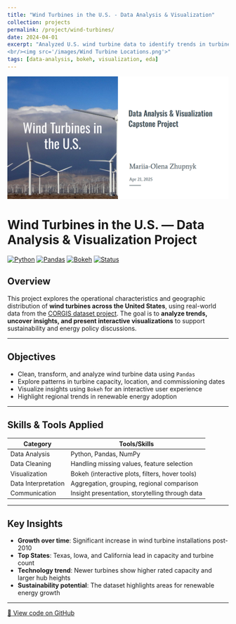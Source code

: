 ```yaml
---
title: "Wind Turbines in the U.S. - Data Analysis & Visualization"
collection: projects
permalink: /project/wind-turbines/
date: 2024-04-01
excerpt: "Analyzed U.S. wind turbine data to identify trends in turbine capacity, manufacturers, and energy production by state. Provided insights into which states have the highest average capacity and which manufacturers dominate the market.
<br/><img src='/images/Wind Turbine Locations.png'>" 
tags: [data-analysis, bokeh, visualization, eda]
---
```

![Wind Turbine Dashboard](/images/wind-turbine-visual.png)

# Wind Turbines in the U.S. — Data Analysis & Visualization Project

[![Python](https://img.shields.io/badge/Python-3.10-blue?logo=python)](https://www.python.org/)
[![Pandas](https://img.shields.io/badge/Pandas-Data%20Analysis-yellow?logo=pandas)](https://pandas.pydata.org/)
[![Bokeh](https://img.shields.io/badge/Bokeh-Interactive%20Visualization-purple?logo=bokeh)](https://docs.bokeh.org/en/latest/)
[![Status](https://img.shields.io/badge/Status-Completed-brightgreen)]()

## Overview

This project explores the operational characteristics and geographic distribution of **wind turbines across the United States**, using real-world data from the [CORGIS dataset project](https://corgis-edu.github.io/corgis/csv/wind_turbines/). The goal is to **analyze trends, uncover insights, and present interactive visualizations** to support sustainability and energy policy discussions.

---

## Objectives

- Clean, transform, and analyze wind turbine data using `Pandas`
- Explore patterns in turbine capacity, location, and commissioning dates
- Visualize insights using `Bokeh` for an interactive user experience
- Highlight regional trends in renewable energy adoption

---

## Skills & Tools Applied

| Category | Tools/Skills |
|---------|--------------|
| Data Analysis | Python, Pandas, NumPy |
| Data Cleaning | Handling missing values, feature selection |
| Visualization | Bokeh (interactive plots, filters, hover tools) |
| Data Interpretation | Aggregation, grouping, regional comparison |
| Communication | Insight presentation, storytelling through data |
---

## Key Insights

- **Growth over time**: Significant increase in wind turbine installations post-2010
- **Top States**: Texas, Iowa, and California lead in capacity and turbine count
- **Technology trend**: Newer turbines show higher rated capacity and larger hub heights
- **Sustainability potential**: The dataset highlights areas for renewable energy growth

---

[🔗 View code on GitHub](https://github.com/helenzhupnyk/wind-turbines-project)
